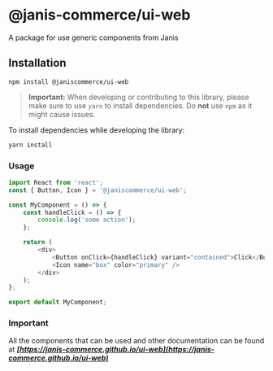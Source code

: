 # @janis-commerce/ui-web

A package for use generic components from Janis

## Installation

`npm install @janiscommerce/ui-web`

> **Important:** When developing or contributing to this library, please make sure to use `yarn` to install dependencies. Do **not** use `npm` as it might cause issues. 

To install dependencies while developing the library:

```bash
yarn install
```

### Usage

```js
import React from 'react';
const { Button, Icon } = '@janiscommerce/ui-web';

const MyComponent = () => {
	const handleClick = () => {
		console.log('some action');
	};

	return (
		<div>
			<Button onClick={handleClick} variant="contained">Click</Button>
			<Icon name="box" color="primary" />
		</div>
	);
};

export default MyComponent;
```

### Important

All the components that can be used and other documentation can be found at ***[https://janis-commerce.github.io/ui-web](https://janis-commerce.github.io/ui-web)***
